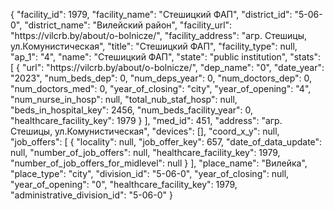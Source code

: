 {
    "facility_id": 1979,
    "facility_name": "Стешицкий ФАП",
    "district_id": "5-06-0",
    "district_name": "Вилейский район",
    "facility_url": "https:\/\/vilcrb.by\/about\/o-bolnicze\/",
    "facility_address": "агр. Стешицы, ул.Комунистическая",
    "title": "Стешицкий ФАП",
    "facility_type": null,
    "ap_1": "4",
    "name": "Стешицкий ФАП",
    "state": "public institution",
    "stats": [
        {
            "url": "https:\/\/vilcrb.by\/about\/o-bolnicze\/",
            "dep_name": "0",
            "date_year": "2023",
            "num_beds_dep": 0,
            "num_deps_year": 0,
            "num_doctors_dep": 0,
            "num_doctors_med": 0,
            "year_of_closing": "city",
            "year_of_opening": "4",
            "num_nurse_in_hosp": null,
            "total_nub_staf_hosp": null,
            "beds_in_hospital_key": 2456,
            "num_beds_facility_year": 0,
            "healthcare_facility_key": 1979
        }
    ],
    "med_id": 451,
    "address": "агр. Стешицы, ул.Комунистическая",
    "devices": [],
    "coord_x_y": null,
    "job_offers": [
        {
            "locality": null,
            "job_offer_key": 657,
            "date_of_data_update": null,
            "number_of_job_offers": null,
            "healthcare_facility_key": 1979,
            "number_of_job_offers_for_midlevel": null
        }
    ],
    "place_name": "Вилейка",
    "place_type": "city",
    "division_id": "5-06-0",
    "year_of_closing": null,
    "year_of_opening": "0",
    "healthcare_facility_key": 1979,
    "administrative_division_id": "5-06-0"
}